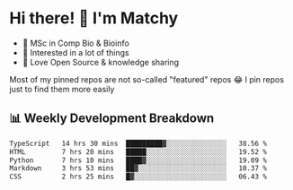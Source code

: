 # Hi there! 👋 I'm Matchy

- 🧬 MSc in Comp Bio & Bioinfo
- 🎈 Interested in a lot of things
- 💜 Love Open Source & knowledge sharing

Most of my pinned repos are not so-called "featured" repos 😂 I pin repos just to find them more easily

## 📊 Weekly Development Breakdown

<!--START_SECTION:waka-->

```txt
TypeScript   14 hrs 30 mins  █████████▓░░░░░░░░░░░░░░░   38.56 %
HTML         7 hrs 20 mins   █████░░░░░░░░░░░░░░░░░░░░   19.52 %
Python       7 hrs 10 mins   ████▓░░░░░░░░░░░░░░░░░░░░   19.09 %
Markdown     3 hrs 53 mins   ██▓░░░░░░░░░░░░░░░░░░░░░░   10.37 %
CSS          2 hrs 25 mins   █▓░░░░░░░░░░░░░░░░░░░░░░░   06.43 %
```

<!--END_SECTION:waka-->
